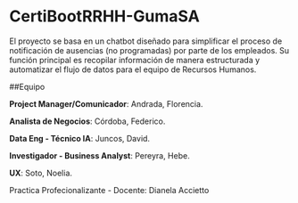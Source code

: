 # CertiBootRRHH-GumaSA

El proyecto se basa en un chatbot diseñado para simplificar el proceso de notificación de ausencias (no programadas) por parte de los empleados. Su función principal es recopilar información de manera estructurada y automatizar el flujo de datos para el equipo de Recursos Humanos.

##Equipo

**Project Manager/Comunicador**: Andrada, Florencia.

**Analista de Negocios**: Córdoba, Federico.

**Data Eng - Técnico IA**: Juncos, David.

**Investigador - Business Analyst**: Pereyra, Hebe.

**UX**: Soto, Noelia.


Practica Profecionalizante - 
Docente: Dianela Accietto
